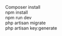 Composer install
<br>
npm install
<br>
npm run dev
<br>
php artisan migrate
<br>
php artisan key:generate

